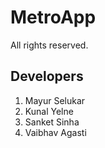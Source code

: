 # MetroApp
All rights reserved.
## Developers
1. Mayur Selukar
2. Kunal Yelne
3. Sanket Sinha
4. Vaibhav Agasti
